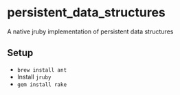 persistent_data_structures
==========================

A native jruby implementation of persistent data structures

Setup
-----
+ `brew install ant`
+ Install `jruby`
+ `gem install rake`
